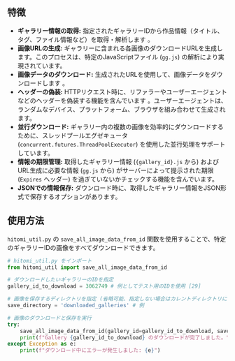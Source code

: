 ## 特徴

*   **ギャラリー情報の取得:** 指定されたギャラリーIDから作品情報（タイトル、タグ、ファイル情報など）を取得・解析します 。
*   **画像URLの生成:** ギャラリーに含まれる各画像のダウンロードURLを生成します。このプロセスは、特定のJavaScriptファイル (`gg.js`) の解析により実現されています。
*   **画像データのダウンロード:** 生成されたURLを使用して、画像データをダウンロードします 。
*   **ヘッダーの偽装:** HTTPリクエスト時に、リファラーやユーザーエージェントなどのヘッダーを偽装する機能を含んでいます 。ユーザーエージェントは、ランダムなデバイス、プラットフォーム、ブラウザを組み合わせて生成されます。
*   **並行ダウンロード:** ギャラリー内の複数の画像を効率的にダウンロードするために、スレッドプールエグゼキュータ (`concurrent.futures.ThreadPoolExecutor`) を使用した並行処理をサポートしています。
*   **情報の期限管理:** 取得したギャラリー情報 (`{gallery_id}.js` から) およびURL生成に必要な情報 (`gg.js` から) がサーバーによって提示された期限 (`Expires` ヘッダー) を過ぎていないかチェックする機能を含んでいます。
*   **JSONでの情報保存:** ダウンロード時に、取得したギャラリー情報をJSON形式で保存するオプションがあります。


## 使用方法

`hitomi_util.py` の `save_all_image_data_from_id` 関数を使用することで、特定のギャラリーIDの画像をすべてダウンロードできます。

```python
# hitomi_util.py をインポート
from hitomi_util import save_all_image_data_from_id

# ダウンロードしたいギャラリーのIDを指定
gallery_id_to_download = 3062749 # 例としてテスト用のIDを使用 [29]

# 画像を保存するディレクトリを指定 (省略可能、指定しない場合はカレントディレクトリに保存) [18]
save_directory = 'downloaded_galleries' # 例

# 画像のダウンロードと保存を実行
try:
    save_all_image_data_from_id(gallery_id=gallery_id_to_download, save_dir=save_directory)
    print(f"Gallery {gallery_id_to_download} のダウンロードが完了しました。")
except Exception as e:
    print(f"ダウンロード中にエラーが発生しました: {e}")
